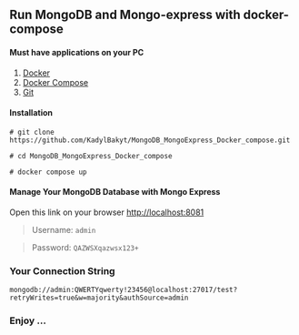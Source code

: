 ## Run MongoDB and Mongo-express with docker-compose

#### Must have applications on your PC

  1. [Docker](https://www.docker.com/get-started/)
  2. [Docker Compose](https://docs.docker.com/compose/install/)
  3. [Git](https://git-scm.com/downloads)
     
#### Installation
  
  `# git clone https://github.com/KadylBakyt/MongoDB_MongoExpress_Docker_compose.git`
  
  `# cd MongoDB_MongoExpress_Docker_compose`
  
  `# docker compose up`

#### Manage Your MongoDB Database with Mongo Express  
  
  Open this link on your browser [http://localhost:8081](http://localhost:8081)
  
  >  Username: `admin`

  >  Password: `QAZWSXqazwsx123+` 

### Your Connection String
  `mongodb://admin:QWERTYqwerty!23456@localhost:27017/test?retryWrites=true&w=majority&authSource=admin`

### Enjoy ...

